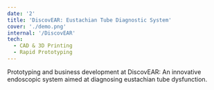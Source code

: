 ```yaml
---
date: '2'
title: 'DiscovEAR: Eustachian Tube Diagnostic System'
cover: './demo.png'
internal: '/DiscovEAR'
tech:
  - CAD & 3D Printing
  - Rapid Prototyping
---
```


Prototyping and business development at DiscovEAR: An innovative endoscopic system aimed at diagnosing eustachian tube dysfunction.
